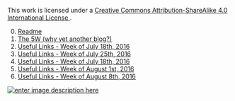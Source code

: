 This work is licensed under a [Creative Commons Attribution-ShareAlike 4.0 International License ](http://creativecommons.org/licenses/by-sa/4.0/).

0. [Readme](https://github.com/Elgolfin/Blog/blob/master/Readme.md)
1. [The 5W (why yet another blog?)](https://github.com/Elgolfin/Blog/blob/master/posts/the-five-5-whys.md)
2. [Useful Links - Week of July 18th, 2016](https://github.com/Elgolfin/Blog/blob/master/posts/links-week-2016-07-18.md)
3. [Useful Links - Week of July 25th, 2016](https://github.com/Elgolfin/Blog/blob/master/posts/links-week-2016-07-25.md)
4. [Useful Links - Week of July 18th, 2016](https://github.com/Elgolfin/Blog/blob/master/posts/links-week-2016-07-18.md)
5. [Useful Links - Week of August 1st, 2016](https://github.com/Elgolfin/Blog/blob/master/posts/links-week-2016-08-01.md)
5. [Useful Links - Week of August 8th, 2016](https://github.com/Elgolfin/Blog/blob/master/posts/links-week-2016-08-08.md)

[![enter image description here](https://i.creativecommons.org/l/by-sa/4.0/80x15.png) ](http://creativecommons.org/licenses/by-sa/4.0/)